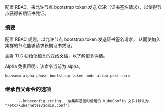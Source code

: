 
<!--
Configures RBAC to allow node bootstrap tokens to post CSRs in order for nodes to get long term certificate credentials
-->
配置 RBAC，来允许节点 bootstrap token 发送 CSR（证书签名请求），以使得节点获得长期证书凭证。

<!--
### Synopsis
-->
### 摘要


<!--
Configures RBAC rules to allow node bootstrap tokens to post a certificate signing request, thus enabling nodes joining the cluster to request long term certificate credentials. 
-->
配置 RBAC 规则，以允许节点 bootstrap token 发送证书签名请求，
从而使加入集群的节点能够请求长期证书凭证。

<!--
See online documentation about TLS bootstrapping for more details. 
-->
查看 TLS 初始化相关的在线文档，以了解更多详情。

<!--
Alpha Disclaimer: this command is currently alpha.
-->
Alpha 免责声明：该命令当前为 alpha。

```
kubeadm alpha phase bootstrap-token node allow-post-csrs
```

<!--
### Options inherited from parent commands

```
      --kubeconfig string   The KubeConfig file to use when talking to the cluster (default "/etc/kubernetes/admin.conf")
```
-->
### 继承自父命令的选项

```
      --kubeconfig string   与集群通信时使用的 KubeConfig 文件(默认为 "/etc/kubernetes/admin.conf")
```

